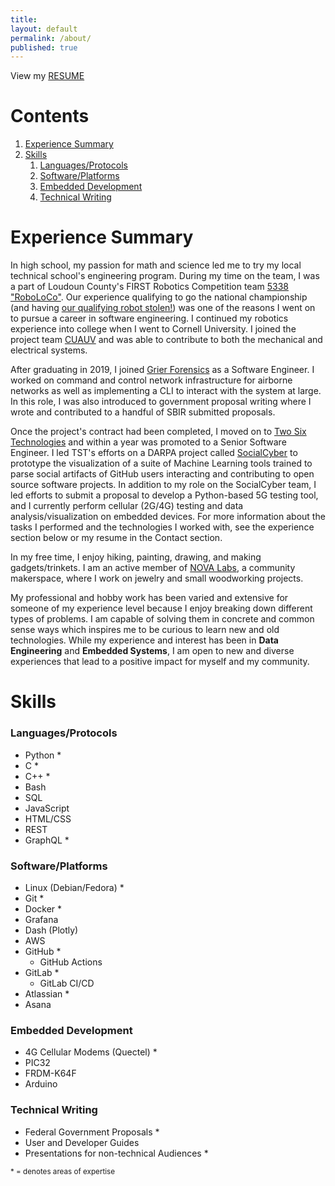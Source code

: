 ```yaml
---
title:
layout: default
permalink: /about/
published: true
---
```


View my [RESUME](/assets/resume_2024.pdf)

# Contents
1. [Experience Summary](#experience-summary)
2. [Skills](#skills)
    1. [Languages/Protocols](#languagesprotocols)
    2. [Software/Platforms](#softwareplatforms)
    3. [Embedded Development](#embedded-development)
    4. [Technical Writing](#technical-writing)

# Experience Summary
In high school, my passion for math and science led me to try my local technical school's engineering program. During my time on the team, I was a part of Loudoun County's FIRST Robotics Competition team [5338 "RoboLoCo"](http://team5338.org/). Our experience qualifying to go the national championship (and having [our qualifying robot stolen!](https://www.washingtonpost.com/news/local/wp/2015/04/14/robot-stolen-in-tennessee-turns-up-but-its-found-just-too-late-for-loudoun-team/)) was one of the reasons I went on to pursue a career in software engineering. I continued my robotics experience into college when I went to Cornell University. I joined the project team [CUAUV](https://cuauv.org/) and was able to contribute to both the mechanical and electrical systems.

After graduating in 2019, I joined [Grier Forensics](https://www.grierforensics.com/) as a Software Engineer. I worked on command and control network infrastructure for airborne networks as well as implementing a CLI to interact with the system at large. In this role, I was also introduced to government proposal writing where I wrote and contributed to a handful of SBIR submitted proposals.

Once the project's contract had been completed, I moved on to [Two Six Technologies](https://twosixtech.com/) and within a year was promoted to a Senior Software Engineer. I led TST's efforts on a DARPA project called [SocialCyber](https://www.darpa.mil/program/hybrid-ai-to-protect-integrity-of-open-source-code) to prototype the visualization of a suite of Machine Learning tools trained to parse social artifacts of GitHub users interacting and contributing to open source software projects. In addition to my role on the SocialCyber team, I led efforts to submit a proposal to develop a Python-based 5G testing tool, and I currently perform cellular (2G/4G) testing and data analysis/visualization on embedded devices. For more information about the tasks I performed and the technologies I worked with, see the experience section below or my resume in the Contact section.

In my free time, I enjoy hiking, painting, drawing, and making gadgets/trinkets. I am an active member of [NOVA Labs](https://www.nova-labs.org/), a community makerspace, where I work on jewelry and small woodworking projects.

My professional and hobby work has been varied and extensive for someone of my experience level because I enjoy breaking down different types of problems. I am capable of solving them in concrete and common sense ways which inspires me to be curious to learn new and old technologies. While my experience and interest has been in **Data Engineering** and **Embedded Systems**, I am open to new and diverse experiences that lead to a positive impact for myself and my community.

# Skills

### Languages/Protocols  <i class="fas fa-code"></i>
- Python *
- C *
- C++ *
- Bash
- SQL
- JavaScript
- HTML/CSS
- REST
- GraphQL *

### Software/Platforms  <i class="fas fa-desktop"></i> 

- Linux (Debian/Fedora) *
- Git *
- Docker *
- Grafana
- Dash (Plotly)
- AWS
- GitHub *
    - GitHub Actions
- GitLab *
    - GitLab CI/CD
- Atlassian *
- Asana

### Embedded Development  <i class="fas fa-microchip"></i> 
- 4G Cellular Modems (Quectel) *
- PIC32
- FRDM-K64F
- Arduino

### Technical Writing  <i class="fas fa-marker"></i>
- Federal Government Proposals *
- User and Developer Guides
- Presentations for non-technical Audiences *

<sub>\* = denotes areas of expertise</sub>